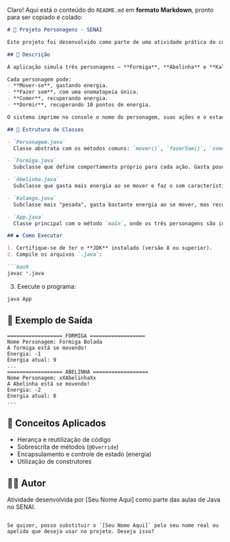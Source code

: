 Claro! Aqui está o conteúdo do `README.md` em **formato Markdown**, pronto para ser copiado e colado:

````markdown
# 🐜 Projeto Personagens - SENAI

Este projeto foi desenvolvido como parte de uma atividade prática do curso do SENAI, com o objetivo de exercitar conceitos de **Programação Orientada a Objetos (POO)** em Java, como **herança**, **polimorfismo**, **classes abstratas** e **métodos sobrescritos**.

## 📄 Descrição

A aplicação simula três personagens — **Formiga**, **Abelinha** e **Kalango** — que possuem comportamentos semelhantes, mas com variações nos efeitos de suas ações. Todos herdam da classe abstrata `Personagem`, que define os métodos e atributos base.

Cada personagem pode:
- **Mover-se**, gastando energia.
- **Fazer som**, com uma onomatopeia única.
- **Comer**, recuperando energia.
- **Dormir**, recuperando 10 pontos de energia.

O sistema imprime no console o nome do personagem, suas ações e o estado atual de energia.

## 🧩 Estrutura de Classes

- `Personagem.java`  
  Classe abstrata com os métodos comuns: `mover()`, `fazerSom()`, `comer()` e `dormir()`.

- `Formiga.java`  
  Subclasse que define comportamento próprio para cada ação. Gasta pouca energia ao mover e recupera pouca energia ao comer.

- `Abelinha.java`  
  Subclasse que gasta mais energia ao se mover e faz o som característico **"Bzzzz!"**.

- `Kalango.java`  
  Subclasse mais "pesada", gasta bastante energia ao se mover, mas recupera mais ao comer.

- `App.java`  
  Classe principal com o método `main`, onde os três personagens são instanciados e interagem com o sistema.

## ▶️ Como Executar

1. Certifique-se de ter o **JDK** instalado (versão 8 ou superior).
2. Compile os arquivos `.java`:

```bash
javac *.java
````

3. Execute o programa:

```bash
java App
```

## 📌 Exemplo de Saída

```text
================== FORMIGA ==================
Nome Personagem: Formiga Bolada
A formiga está se movendo!
Energia: -1
Energia atual: 9
...
================== ABELINHA ==================
Nome Personagem: xXAbelinhaXx
A Abelinha está se movendo!
Energia: -2
Energia atual: 8
...
```

## 🎯 Conceitos Aplicados

* Herança e reutilização de código
* Sobrescrita de métodos (`@Override`)
* Encapsulamento e controle de estado (energia)
* Utilização de construtores

## 👨‍🏫 Autor

Atividade desenvolvida por \[Seu Nome Aqui] como parte das aulas de Java no SENAI.

```

Se quiser, posso substituir o `[Seu Nome Aqui]` pelo seu nome real ou apelido que deseja usar no projeto. Deseja isso?
```
